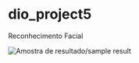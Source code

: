 # dio_project5
Reconhecimento Facial

![Amostra de resultado/sample result](https://drive.google.com/uc?id=1guS8_GhB0K1KXm8xon0nnFhLBuYOJSUL)

